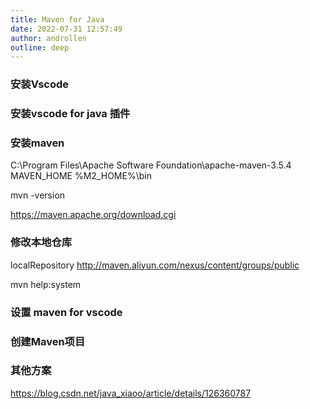 ```yaml
---
title: Maven for Java
date: 2022-07-31 12:57:49  
author: androllen 
outline: deep
---
```


### 安装Vscode 


### 安装vscode for java 插件


### 安装maven

C:\Program Files\Apache Software Foundation\apache-maven-3.5.4
MAVEN_HOME
%M2_HOME%\bin

mvn -version

https://maven.apache.org/download.cgi

### 修改本地仓库

localRepository
http://maven.aliyun.com/nexus/content/groups/public

mvn help:system

### 设置 maven for vscode 

### 创建Maven项目

### 其他方案
https://blog.csdn.net/java_xiaoo/article/details/126360787
